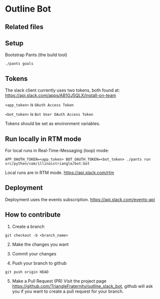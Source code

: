 # Outline Bot

## Related files

## Setup
Bootstrap Pants (the build tool)
```
./pants goals
```


## Tokens
The slack client currently uses two tokens, both found at:
https://api.slack.com/apps/AB1GJ5QLX/install-on-team


`<app_token>` is `OAuth Access Token`

`<bot_token>` is `Bot User OAuth Access Token`

Tokens should be set as environment variables.

## Run locally in RTM mode
For local runs in Real-Time-Messaging (loop) mode:
```
APP_OAUTH_TOKEN=<app_token> BOT_OAUTH_TOKEN=<bot_token> ./pants run src/python/com/illinoistriangle/bot:bot
```
Local runs are in RTM mode. https://api.slack.com/rtm

## Deployment

Deployment uses the events subscription. https://api.slack.com/events-api

## How to contribute

1. Create a branch
```
git checkout -b <branch_name>
```

2. Make the changes you want

3. Commit your changes

4. Push your branch to github
```
git push origin HEAD
```

5. Make a Pull Request (PR)
Visit the project page https://github.com/TriangleFraternity/outline_slack_bot,
github will ask you if you want to create a pull request for your branch.
